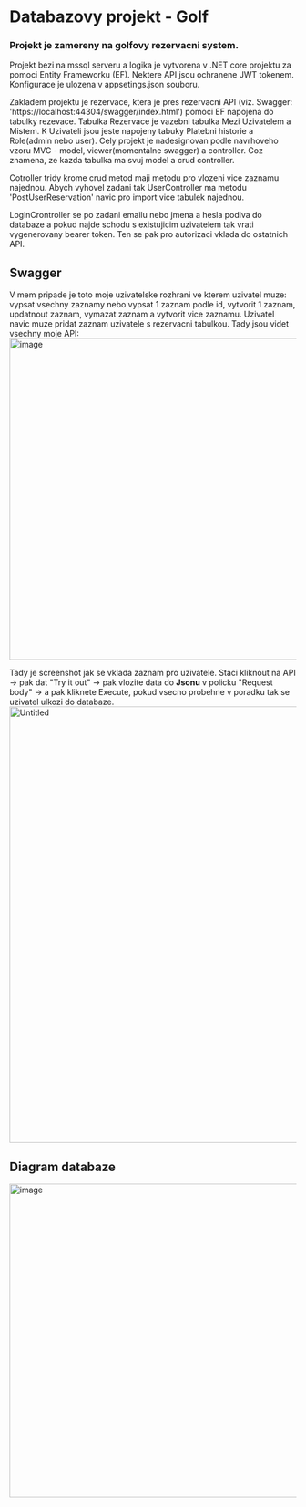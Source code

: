 <h1>Databazovy projekt - Golf</h1>

<h3>Projekt je zamereny na golfovy rezervacni system.</h3>

Projekt bezi na mssql serveru a logika je vytvorena v .NET core projektu za pomoci Entity Frameworku (EF).
Nektere API jsou ochranene JWT tokenem.
Konfigurace je ulozena v appsetings.json souboru.

Zakladem projektu je rezervace, ktera je pres rezervacni API (viz. Swagger: 'https://localhost:44304/swagger/index.html') pomoci EF napojena do tabulky rezevace.
Tabulka Rezervace je vazebni tabulka Mezi Uzivatelem a Mistem. K Uzivateli jsou jeste napojeny tabuky Platebni historie a Role(admin nebo user).
Cely projekt je nadesignovan podle navrhoveho vzoru MVC - model, viewer(momentalne swagger) a controller. Coz znamena, ze kazda tabulka ma svuj model a crud controller.

Cotroller tridy krome crud metod maji metodu pro vlozeni vice zaznamu najednou.
Abych vyhovel zadani tak UserController ma metodu 'PostUserReservation' navic pro import vice tabulek najednou.

LoginCrontroller se po zadani emailu nebo jmena a hesla podiva do databaze a pokud najde schodu s existujicim uzivatelem tak vrati vygenerovany bearer token. Ten se pak pro autorizaci vklada do ostatnich API.

<h2>Swagger</h2>
V mem pripade je toto moje uzivatelske rozhrani ve kterem uzivatel muze: vypsat vsechny zaznamy nebo vypsat 1 zaznam podle id, vytvorit 1 zaznam, updatnout zaznam, vymazat zaznam a vytvorit vice zaznamu. Uzivatel navic muze pridat zaznam uzivatele s rezervacni tabulkou.
Tady jsou videt vsechny moje API:
<img width="564" alt="image" src="https://github.com/SasaTurtle/Databazovy-projekt/assets/56025180/71d61962-d95c-4a94-94c9-7c29f10561b1">

Tady je screenshot jak se vklada zaznam pro uzivatele. Staci kliknout na API -> pak dat "Try it out" -> pak vlozite data do **Jsonu** v policku "Request body" -> a pak kliknete Execute, pokud vsecno probehne v poradku tak se uzivatel ulkozi do databaze.
<img width="765" alt="Untitled" src="https://github.com/SasaTurtle/Databazovy-projekt/assets/56025180/3c8b5451-1071-4d88-8b19-529070e0f049">
<h2>Diagram databaze</h2>
<img width="550" alt="image" src="https://github.com/SasaTurtle/Databazovy-projekt/assets/56025180/f8841d98-18cb-4ca4-832d-eae155b95758">
